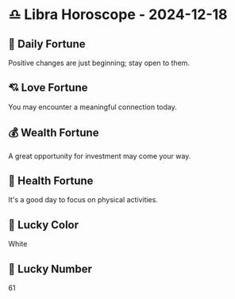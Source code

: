 # ♎ Libra Horoscope - 2024-12-18

## 🎯 Daily Fortune

Positive changes are just beginning; stay open to them.

## 💘 Love Fortune

You may encounter a meaningful connection today.

## 💰 Wealth Fortune

A great opportunity for investment may come your way.

## 🌱 Health Fortune

It's a good day to focus on physical activities.

## 🎨 Lucky Color

White

## 🔢 Lucky Number

61
